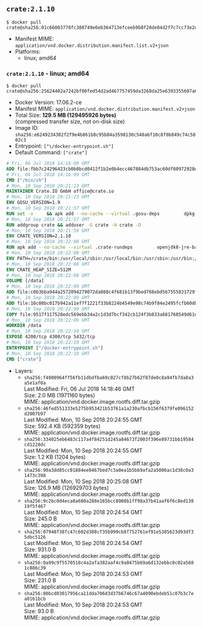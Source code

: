 ## `crate:2.1.10`

```console
$ docker pull crate@sha256:01c66003778fc380749e6eb364713efceeb9b8f28de04d2f7c7cc73e2ead9ffc
```

-	Manifest MIME: `application/vnd.docker.distribution.manifest.list.v2+json`
-	Platforms:
	-	linux; amd64

### `crate:2.1.10` - linux; amd64

```console
$ docker pull crate@sha256:25624402a7242bf00fed54d2ad467757459da3268da25e6393355607a61c8944
```

-	Docker Version: 17.06.2-ce
-	Manifest MIME: `application/vnd.docker.distribution.manifest.v2+json`
-	Total Size: **129.5 MB (129495926 bytes)**  
	(compressed transfer size, not on-disk size)
-	Image ID: `sha256:e6249234302f2f9e4b861b8c95b84a3598130c548a6f10c8f0b849c74c5802c3`
-	Entrypoint: `["\/docker-entrypoint.sh"]`
-	Default Command: `["crate"]`

```dockerfile
# Fri, 06 Jul 2018 14:16:09 GMT
ADD file:fbb7c24296423cb0b8bcd0412f1b2e0b4ecc467884db753ac60df80972928ebe in / 
# Fri, 06 Jul 2018 14:16:09 GMT
CMD ["/bin/sh"]
# Mon, 10 Sep 2018 20:21:23 GMT
MAINTAINER Crate.IO GmbH office@crate.io
# Mon, 10 Sep 2018 20:21:23 GMT
ENV GOSU_VERSION=1.9
# Mon, 10 Sep 2018 20:21:57 GMT
RUN set -x     && apk add --no-cache --virtual .gosu-deps         dpkg         gnupg         curl     && export ARCH=$(echo $(dpkg --print-architecture) | cut -d"-" -f3)     && curl -o /usr/local/bin/gosu -fSL "https://github.com/tianon/gosu/releases/download/$GOSU_VERSION/gosu-$ARCH"     && curl -o /usr/local/bin/gosu.asc -fSL "https://github.com/tianon/gosu/releases/download/$GOSU_VERSION/gosu-$ARCH.asc"     && export GNUPGHOME="$(mktemp -d)"     && gpg --keyserver ha.pool.sks-keyservers.net --recv-keys B42F6819007F00F88E364FD4036A9C25BF357DD4     && gpg --batch --verify /usr/local/bin/gosu.asc /usr/local/bin/gosu     && rm -r "$GNUPGHOME" /usr/local/bin/gosu.asc     && chmod +x /usr/local/bin/gosu     && gosu nobody true     && apk del .gosu-deps
# Mon, 10 Sep 2018 20:21:57 GMT
RUN addgroup crate && adduser -G crate -H crate -D
# Mon, 10 Sep 2018 20:21:58 GMT
ENV CRATE_VERSION=2.1.10
# Mon, 10 Sep 2018 20:22:08 GMT
RUN apk add --no-cache --virtual .crate-rundeps         openjdk8-jre-base         python3         openssl         sigar     && apk add --no-cache --virtual .build-deps         curl         gnupg         tar     && curl -fSL -O https://cdn.crate.io/downloads/releases/crate-$CRATE_VERSION.tar.gz     && curl -fSL -O https://cdn.crate.io/downloads/releases/crate-$CRATE_VERSION.tar.gz.asc     && export GNUPGHOME="$(mktemp -d)"     && gpg --keyserver ha.pool.sks-keyservers.net --recv-keys 90C23FC6585BC0717F8FBFC37FAAE51A06F6EAEB     && gpg --batch --verify crate-$CRATE_VERSION.tar.gz.asc crate-$CRATE_VERSION.tar.gz     && rm -r "$GNUPGHOME" crate-$CRATE_VERSION.tar.gz.asc     && mkdir /crate     && tar -xf crate-$CRATE_VERSION.tar.gz -C /crate --strip-components=1     && rm crate-$CRATE_VERSION.tar.gz     && ln -s /usr/bin/python3 /usr/bin/python     && rm /crate/lib/sigar/libsigar-amd64-linux.so     && apk del .build-deps
# Mon, 10 Sep 2018 20:22:08 GMT
ENV PATH=/crate/bin:/usr/local/sbin:/usr/local/bin:/usr/sbin:/usr/bin:/sbin:/bin
# Mon, 10 Sep 2018 20:22:08 GMT
ENV CRATE_HEAP_SIZE=512M
# Mon, 10 Sep 2018 20:22:08 GMT
VOLUME [/data]
# Mon, 10 Sep 2018 20:22:09 GMT
ADD file:c0b3bba944a2572094279072da088c4f681b13f9bed768ebd567555831729fab in /crate/config/crate.yml 
# Mon, 10 Sep 2018 20:22:09 GMT
ADD file:10c08bc017b942a11ef7f1221f33b8224b4549e98c74b9f84e2495fcfb60d8ce in /crate/config/log4j2.properties 
# Mon, 10 Sep 2018 20:22:09 GMT
COPY file:9517f117528edc569ebb34a2c1d3d7bcf342cb124f3b833a681768549d61ebfb in / 
# Mon, 10 Sep 2018 20:22:09 GMT
WORKDIR /data
# Mon, 10 Sep 2018 20:22:10 GMT
EXPOSE 4200/tcp 4300/tcp 5432/tcp
# Mon, 10 Sep 2018 20:22:10 GMT
ENTRYPOINT ["/docker-entrypoint.sh"]
# Mon, 10 Sep 2018 20:22:10 GMT
CMD ["crate"]
```

-	Layers:
	-	`sha256:f4900964ff56fb11dbdfba69c027cf8b27b62f87de0c8a94fb7da8a3a5e1af0a`  
		Last Modified: Fri, 06 Jul 2018 14:18:46 GMT  
		Size: 2.0 MB (1971160 bytes)  
		MIME: application/vnd.docker.image.rootfs.diff.tar.gzip
	-	`sha256:46fed551333e5275b953421b53761a1a230afbcb156f6379fe096152d2007b97`  
		Last Modified: Mon, 10 Sep 2018 20:24:55 GMT  
		Size: 592.4 KB (592359 bytes)  
		MIME: application/vnd.docker.image.rootfs.diff.tar.gzip
	-	`sha256:334025eb6483c117a4f84251d245a84673f2003f396e89731bb19584cd1228dc`  
		Last Modified: Mon, 10 Sep 2018 20:24:55 GMT  
		Size: 1.2 KB (1204 bytes)  
		MIME: application/vnd.docker.image.rootfs.diff.tar.gzip
	-	`sha256:90a3dd85cc01884ee8467bed7c3a0ea1b5bb9afa2a5006ac1d38c0a31473c398`  
		Last Modified: Mon, 10 Sep 2018 20:25:08 GMT  
		Size: 126.9 MB (126929703 bytes)  
		MIME: application/vnd.docker.image.rootfs.diff.tar.gzip
	-	`sha256:9c2bc0d4eca8a680a288e165bcc8908b1ff98a37b41aaf6f6c8ed13819f5f467`  
		Last Modified: Mon, 10 Sep 2018 20:24:54 GMT  
		Size: 245.0 B  
		MIME: application/vnd.docker.image.rootfs.diff.tar.gzip
	-	`sha256:07948f38fc47c602d388cf35b999cb8f752761ef91e5385623d93df35dbc5126`  
		Last Modified: Mon, 10 Sep 2018 20:24:54 GMT  
		Size: 931.0 B  
		MIME: application/vnd.docker.image.rootfs.diff.tar.gzip
	-	`sha256:0a99c9f5570518c4a2afa382aaf4c9a0475b69a6d132ebbc0c02a5681c886c39`  
		Last Modified: Mon, 10 Sep 2018 20:24:53 GMT  
		Size: 231.0 B  
		MIME: application/vnd.docker.image.rootfs.diff.tar.gzip
	-	`sha256:80bcd03017956ca11dda706d3d37b6746c67a4090ebdeb51c07b3c7ea0161bcb`  
		Last Modified: Mon, 10 Sep 2018 20:24:53 GMT  
		Size: 93.0 B  
		MIME: application/vnd.docker.image.rootfs.diff.tar.gzip

